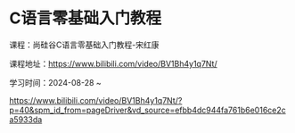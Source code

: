 # C语言零基础入门教程

课程：尚硅谷C语言零基础入门教程-宋红康

课程地址：https://www.bilibili.com/video/BV1Bh4y1q7Nt/

学习时间：2024-08-28 ~ 


https://www.bilibili.com/video/BV1Bh4y1q7Nt/?p=40&spm_id_from=pageDriver&vd_source=efbb4dc944fa761b6e016ce2ca5933da